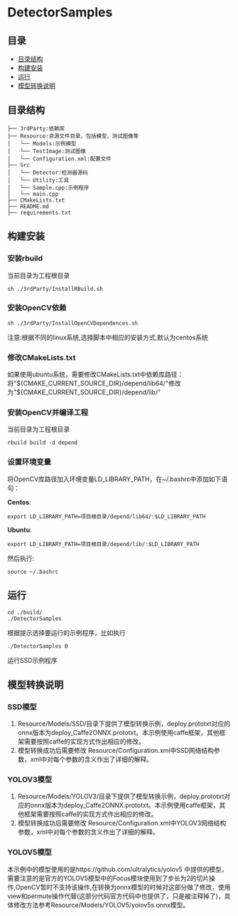 # DetectorSamples

## 目录
- [目录结构](#目录结构)
- [构建安装](#构建安装)
- [运行](#运行)
- [模型转换说明](#模型转换说明)

## 目录结构
```
├── 3rdParty:依赖库
├── Resource:资源文件目录，包括模型，测试图像等
│   └── Models:示例模型
│   └── TestImage:测试图像
│   └── Configuration.xml:配置文件
├── Src
│   └── Detector:检测器源码
│   └── Utility:工具
│   └── Sample.cpp:示例程序
│   └── main.cpp
├── CMakeLists.txt
├── README.md
├── requirements.txt

```
## 构建安装


### 安装rbuild
当前目录为工程根目录

```
sh ./3rdParty/InstallRBuild.sh
```

### 安装OpenCV依赖
```
sh ./3rdParty/InstallOpenCVDependences.sh
```
注意:根据不同的linux系统,选择脚本中相应的安装方式,默认为centos系统

### 修改CMakeLists.txt
如果使用ubuntu系统，需要修改CMakeLists.txt中依赖库路径：
将"${CMAKE_CURRENT_SOURCE_DIR}/depend/lib64/"修改为"${CMAKE_CURRENT_SOURCE_DIR}/depend/lib/"

### 安装OpenCV并编译工程
当前目录为工程根目录

```
rbuild build -d depend
```

### 设置环境变量

将OpenCV库路径加入环境变量LD_LIBRARY_PATH，在~/.bashrc中添加如下语句：

**Centos**:
```
export LD_LIBRARY_PATH=项目根目录/depend/lib64/:$LD_LIBRARY_PATH
```
**Ubuntu**:
```
export LD_LIBRARY_PATH=项目根目录/depend/lib/:$LD_LIBRARY_PATH
```

然后执行:
```
source ~/.bashrc
```

## 运行
```
cd ./build/
./DetectorSamples
```
根据提示选择要运行的示例程序，比如执行
```
./DetectorSamples 0
```
运行SSD示例程序

## 模型转换说明
### SSD模型
1. Resource/Models/SSD/目录下提供了模型转换示例，deploy.prototxt对应的onnx版本为deploy_Caffe2ONNX.prototxt。本示例使用caffe框架，其他框架需要按照caffe的实现方式作出相应的修改。
2. 模型转换成功后需要修改 Resource/Configuration.xml中SSD网络结构参数，xml中对每个参数的含义作出了详细的解释。

### YOLOV3模型
1. Resource/Models/YOLOV3/目录下提供了模型转换示例，deploy.prototxt对应的onnx版本为deploy_Caffe2ONNX.prototxt。本示例使用caffe框架，其他框架需要按照caffe的实现方式作出相应的修改。
2. 模型转换成功后需要修改 Resource/Configuration.xml中YOLOV3网络结构参数，xml中对每个参数的含义作出了详细的解释。

### YOLOV5模型
本示例中的模型使用的是https://github.com/ultralytics/yolov5 中提供的模型，需要注意的是官方的YOLOV5模型中的Focus模块使用到了步长为2的切片操作,OpenCV暂时不支持该操作,在转换为onnx模型的时候对这部分做了修改，使用view和permute操作代替(这部分代码官方代码中也提供了，只是被注释掉了)，具体修改方法参考Resource/Models/YOLOV5/yolov5s.onnx模型。